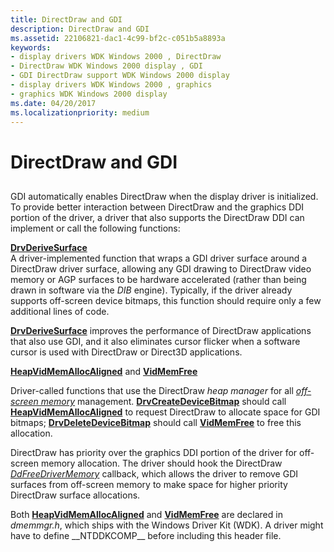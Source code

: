```yaml
---
title: DirectDraw and GDI
description: DirectDraw and GDI
ms.assetid: 22106821-dac1-4c99-bf2c-c051b5a8893a
keywords:
- display drivers WDK Windows 2000 , DirectDraw
- DirectDraw WDK Windows 2000 display , GDI
- GDI DirectDraw support WDK Windows 2000 display
- display drivers WDK Windows 2000 , graphics
- graphics WDK Windows 2000 display
ms.date: 04/20/2017
ms.localizationpriority: medium
---
```


# DirectDraw and GDI


## <span id="ddk_directdraw_and_gdi_gg"></span><span id="DDK_DIRECTDRAW_AND_GDI_GG"></span>


GDI automatically enables DirectDraw when the display driver is initialized. To provide better interaction between DirectDraw and the graphics DDI portion of the driver, a driver that also supports the DirectDraw DDI can implement or call the following functions:

<span id="DrvDeriveSurface"></span><span id="drvderivesurface"></span><span id="DRVDERIVESURFACE"></span>[**DrvDeriveSurface**](/windows/desktop/api/winddi/nf-winddi-drvderivesurface)  
A driver-implemented function that wraps a GDI driver surface around a DirectDraw driver surface, allowing any GDI drawing to DirectDraw video memory or AGP surfaces to be hardware accelerated (rather than being drawn in software via the *DIB* engine). Typically, if the driver already supports off-screen device bitmaps, this function should require only a few additional lines of code.

[**DrvDeriveSurface**](/windows/desktop/api/winddi/nf-winddi-drvderivesurface) improves the performance of DirectDraw applications that also use GDI, and it also eliminates cursor flicker when a software cursor is used with DirectDraw or Direct3D applications.

<span id="HeapVidMemAllocAligned_and_VidMemFree"></span><span id="heapvidmemallocaligned_and_vidmemfree"></span><span id="HEAPVIDMEMALLOCALIGNED_AND_VIDMEMFREE"></span>[**HeapVidMemAllocAligned**](/windows/desktop/api/dmemmgr/nf-dmemmgr-heapvidmemallocaligned) and [**VidMemFree**](/windows/desktop/api/dmemmgr/nf-dmemmgr-vidmemfree)  

Driver-called functions that use the DirectDraw *heap manager* for all [*off-screen memory*](video-present-network-terminology.md#off_screen_memory) management. [**DrvCreateDeviceBitmap**](/windows/desktop/api/winddi/nf-winddi-drvcreatedevicebitmap) should call [**HeapVidMemAllocAligned**](/windows/desktop/api/dmemmgr/nf-dmemmgr-heapvidmemallocaligned) to request DirectDraw to allocate space for GDI bitmaps; [**DrvDeleteDeviceBitmap**](/windows/desktop/api/winddi/nf-winddi-drvdeletedevicebitmap) should call [**VidMemFree**](/windows/desktop/api/dmemmgr/nf-dmemmgr-vidmemfree) to free this allocation.

DirectDraw has priority over the graphics DDI portion of the driver for off-screen memory allocation. The driver should hook the DirectDraw [*DdFreeDriverMemory*](/windows/desktop/api/ddrawint/nc-ddrawint-pdd_freedrivermemory) callback, which allows the driver to remove GDI surfaces from off-screen memory to make space for higher priority DirectDraw surface allocations.

Both [**HeapVidMemAllocAligned**](/windows/desktop/api/dmemmgr/nf-dmemmgr-heapvidmemallocaligned) and [**VidMemFree**](/windows/desktop/api/dmemmgr/nf-dmemmgr-vidmemfree) are declared in *dmemmgr.h*, which ships with the Windows Driver Kit (WDK). A driver might have to define \_\_NTDDKCOMP\_\_ before including this header file.

 

